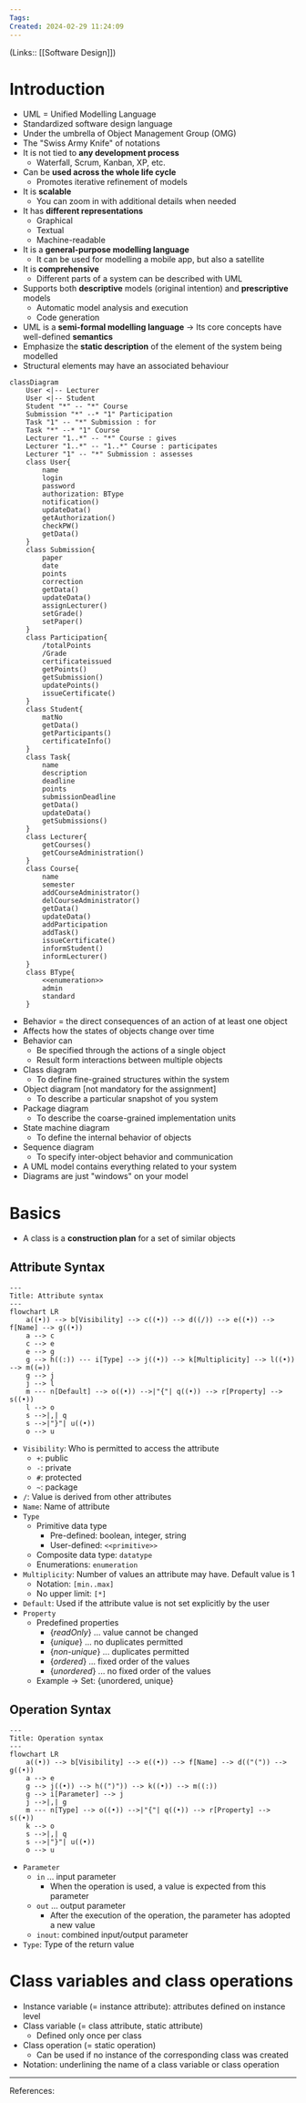 ```yaml
---
Tags: 
Created: 2024-02-29 11:24:09
---
```

(Links:: [[Software Design]])

# Introduction
- UML = Unified Modelling Language
- Standardized software design language
- Under the umbrella of Object Management Group (OMG)
- The "Swiss Army Knife" of notations
- It is not tied to **any development process**
	- Waterfall, Scrum, Kanban, XP, etc.
- Can be **used across the whole life cycle**
	- Promotes iterative refinement of models
- It is **scalable**
	- You can zoom in with additional details when needed
- It has **different representations**
	- Graphical
	- Textual
	- Machine-readable
- It is a **general-purpose modelling language**
	- It can be used for modelling a mobile app, but also a satellite
- It is **comprehensive**
	- Different parts of a system can be described with UML
- Supports both **descriptive** models (original intention) and **prescriptive** models
	- Automatic model analysis and execution
	- Code generation
- UML is a **semi-formal modelling language**
  -> Its core concepts have well-defined **semantics**
- Emphasize the **static description** of the element of the system being modelled
- Structural elements may have an associated behaviour

```mermaid
classDiagram
	User <|-- Lecturer
	User <|-- Student
	Student "*" -- "*" Course
	Submission "*" --* "1" Participation
	Task "1" -- "*" Submission : for
	Task "*" --* "1" Course
	Lecturer "1..*" -- "*" Course : gives
	Lecturer "1..*" -- "1..*" Course : participates
	Lecturer "1" -- "*" Submission : assesses
	class User{
		name
		login
		password
		authorization: BType
		notification()
		updateData()
		getAuthorization()
		checkPW()
		getData()
	}
	class Submission{
		paper
		date
		points
		correction
		getData()
		updateData()
		assignLecturer()
		setGrade()
		setPaper()
	}
	class Participation{
		/totalPoints
		/Grade
		certificateissued
		getPoints()
		getSubmission()
		updatePoints()
		issueCertificate()
	}
	class Student{
		matNo
		getData()
		getParticipants()
		certificateInfo()
	}
	class Task{
		name
		description
		deadline
		points
		submissionDeadline
		getData()
		updateData()
		getSubmissions()
	}
	class Lecturer{
		getCourses()
		getCourseAdministration()
	}
	class Course{
		name
		semester
		addCourseAdministrator()
		delCourseAdministrator()
		getData()
		updateData()
		addParticipation
		addTask()
		issueCertificate()
		informStudent()
		informLecturer()
	}
	class BType{
		<<enumeration>>
		admin
		standard
	}
```

- Behavior = the direct consequences of an action of at least one object
- Affects how the states of objects change over time
- Behavior can
	- Be specified through the actions of a single object
	- Result form interactions between multiple objects
- Class diagram
	- To define fine-grained structures within the system
- Object diagram [not mandatory for the assignment]
	- To describe a particular snapshot of you system
- Package diagram
	- To describe the coarse-grained implementation units
- State machine diagram
	- To define the internal behavior of objects
- Sequence diagram
	- To specify inter-object behavior and communication
- A UML model contains everything related to your system
- Diagrams are just "windows" on your model

# Basics
- A class is a **construction plan** for a set of similar objects

## Attribute Syntax
```mermaid
---
Title: Attribute syntax
---
flowchart LR
	a((•)) --> b[Visibility] --> c((•)) --> d((/)) --> e((•)) --> f[Name] --> g((•))
	a --> c
	c --> e
	e --> g
	g --> h((:)) --- i[Type] --> j((•)) --> k[Multiplicity] --> l((•)) --> m((=)) 
	g --> j
	j --> l
	m --- n[Default] --> o((•)) -->|"{"| q((•)) --> r[Property] --> s((•))
	l --> o
	s -->|,| q
	s -->|"}"| u((•))
	o --> u
```

- `Visibility`: Who is permitted to access the attribute
	- `+`: public
	- `-`: private
	- `#`: protected
	- `~`: package
- `/`: Value is derived from other attributes
- `Name`: Name of attribute
- `Type` 
	- Primitive data type
		- Pre-defined: boolean, integer, string
		- User-defined: `<<primitive>>`
	- Composite data type: `datatype`
	- Enumerations: `enumeration`
- `Multiplicity`: Number of values an attribute may have. Default value is 1
	- Notation: `[min..max]`
	- No upper limit: `[*]`
- `Default`: Used if the attribute value is not set explicitly by the user
- `Property`
	- Predefined properties
		- {*readOnly*} ... value cannot be changed
		- {*unique*} ... no duplicates permitted
		- {*non-unique*} ... duplicates permitted
		- {*ordered*} ... fixed order of the values
		- {*unordered*} ... no fixed order of the values
	- Example -> Set: {unordered, unique}
## Operation Syntax

```mermaid
---
Title: Operation syntax
---
flowchart LR
	a((•)) --> b[Visibility] --> e((•)) --> f[Name] --> d(("(")) --> g((•))
	a --> e
	g --> j((•)) --> h((")")) --> k((•)) --> m((:)) 
	g --> i[Parameter] --> j
	j -->|,| g
	m --- n[Type] --> o((•)) -->|"{"| q((•)) --> r[Property] --> s((•))
	k --> o
	s -->|,| q
	s -->|"}"| u((•))
	o --> u
```

- `Parameter`
	- `in` ... input parameter
		- When the operation is used, a value is expected from this parameter
	- `out` ... output parameter
		- After the execution of the operation, the parameter has adopted a new value
	- `inout`: combined input/output parameter
- `Type`: Type of the return value
# Class variables and class operations
- Instance variable (= instance attribute): attributes defined on instance level
- Class variable (= class attribute, static attribute)
	- Defined only once per class
- Class operation (= static operation)
	- Can be used if no instance of the corresponding class was created
- Notation: underlining the name of a class variable or class operation


---
References:
